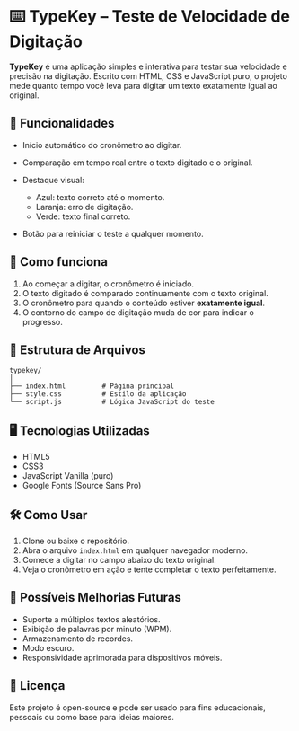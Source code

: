 # ⌨️ TypeKey – Teste de Velocidade de Digitação

**TypeKey** é uma aplicação simples e interativa para testar sua velocidade e precisão na digitação. Escrito com HTML, CSS e JavaScript puro, o projeto mede quanto tempo você leva para digitar um texto exatamente igual ao original.

## 🚀 Funcionalidades

* Início automático do cronômetro ao digitar.
* Comparação em tempo real entre o texto digitado e o original.
* Destaque visual:

  * Azul: texto correto até o momento.
  * Laranja: erro de digitação.
  * Verde: texto final correto.
* Botão para reiniciar o teste a qualquer momento.

## 🧠 Como funciona

1. Ao começar a digitar, o cronômetro é iniciado.
2. O texto digitado é comparado continuamente com o texto original.
3. O cronômetro para quando o conteúdo estiver **exatamente igual**.
4. O contorno do campo de digitação muda de cor para indicar o progresso.

## 📁 Estrutura de Arquivos

```
typekey/
│
├── index.html         # Página principal
├── style.css          # Estilo da aplicação
└── script.js          # Lógica JavaScript do teste
```

## 🖥️ Tecnologias Utilizadas

* HTML5
* CSS3
* JavaScript Vanilla (puro)
* Google Fonts (Source Sans Pro)

## 🛠️ Como Usar

1. Clone ou baixe o repositório.
2. Abra o arquivo `index.html` em qualquer navegador moderno.
3. Comece a digitar no campo abaixo do texto original.
4. Veja o cronômetro em ação e tente completar o texto perfeitamente.

## 📌 Possíveis Melhorias Futuras

* Suporte a múltiplos textos aleatórios.
* Exibição de palavras por minuto (WPM).
* Armazenamento de recordes.
* Modo escuro.
* Responsividade aprimorada para dispositivos móveis.

## 📄 Licença

Este projeto é open-source e pode ser usado para fins educacionais, pessoais ou como base para ideias maiores.